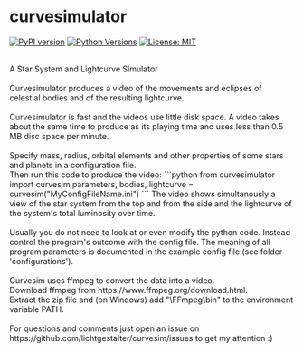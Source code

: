 # curvesimulator
[![PyPI version](https://badge.fury.io/py/curvesimulator.svg)](https://badge.fury.io/py/curvesimulator)
[![Python Versions](https://img.shields.io/pypi/pyversions/curvesimulator.svg)](https://pypi.org/project/curvesimulator/)
[![License: MIT](https://img.shields.io/badge/License-MIT-yellow.svg)](https://opensource.org/licenses/MIT)

<br>
A Star System and Lightcurve Simulator<br>
<br>
Curvesimulator produces a video of the movements and eclipses of celestial bodies and of the resulting lightcurve.<br>
<br>
Curvesimulator is fast and the videos use little disk space. A video takes about the same time to produce as its playing time and uses less than 0.5 MB disc space per minute.<br>
<br>
Specify mass, radius, orbital elements and other properties of some stars and planets in a configuration file.<br>
Then run this code to produce the video:
```python
from curvesimulator import curvesim
parameters, bodies, lightcurve = curvesim("MyConfigFileName.ini")
```
The video shows simultanously a view of the star system from the top and from the side and
the lightcurve of the system's total luminosity over time.<br>
<br>
Usually you do not need to look at or even modify the python code. Instead control the program's
outcome with the config file. The meaning of all program parameters is documented in the example config file (see folder 'configurations').<br>
<br>
Curvesim uses ffmpeg to convert the data into a video. <br> 
Download ffmpeg from https://www.ffmpeg.org/download.html. <br>
Extract the zip file and (on Windows) add "<yourdriveandpath>\FFmpeg\bin" to the environment variable PATH.<br>
<br>
For questions and comments just open an issue on https://github.com/lichtgestalter/curvesim/issues to get my attention :)<br>

